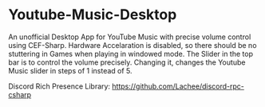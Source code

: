 # Youtube-Music-Desktop
An unofficial Desktop App for YouTube Music with precise volume control using CEF-Sharp.
Hardware Accelaration is disabled, so there should be no stuttering in Games when playing in windowed mode.
The Slider in the top bar is to control the volume precisely. Changing it, changes the Youtube Music slider in steps of 1 instead of 5.

Discord Rich Presence Library: https://github.com/Lachee/discord-rpc-csharp
